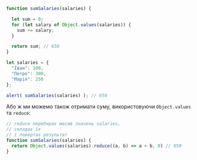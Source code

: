 ```js run demo
function sumSalaries(salaries) {

  let sum = 0;
  for (let salary of Object.values(salaries)) {
    sum += salary;
  }

  return sum; // 650
}

let salaries = {
  "Іван": 100,
  "Петро": 300,
  "Марія": 250
};

alert( sumSalaries(salaries) ); // 650
```
Або ж ми можемо також отримати суму, використовуючи `Object.values` та `reduce`:

```js
// reduce перебирає масив значень salaries,
// складає їх
// і повертає результат
function sumSalaries(salaries) {
  return Object.values(salaries).reduce((a, b) => a + b, 0) // 650
}
```
